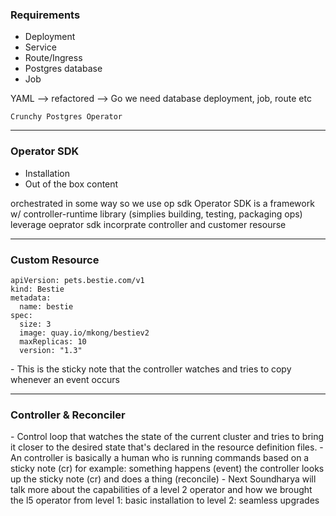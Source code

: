 ### Requirements
- Deployment
- Service
- Route/Ingress
- Postgres database
- Job


<aside class="notes">
	YAML --> refactored --> Go
	we need database deployment, job, route etc

	Crunchy Postgres Operator
</aside>

---

### Operator SDK
- Installation
- Out of the box content

<aside class="notes">
	orchestrated in some way so we use op sdk
	Operator SDK is a framework w/ controller-runtime library (simplies building,
	testing, packaging ops)
	leverage oeprator sdk incorprate
	controller and customer resourse
</aside>


---

### Custom Resource
```
apiVersion: pets.bestie.com/v1
kind: Bestie
metadata:
  name: bestie
spec:
  size: 3
  image: quay.io/mkong/bestiev2
  maxReplicas: 10
  version: "1.3"
```

<aside class="notes">
	- This is the sticky note that the controller watches and tries to copy whenever an event occurs
</aside>

---

### Controller & Reconciler



<aside class="notes">
	- Control loop that watches the state of the current cluster and tries to bring it
	closer to the desired state that's declared in the resource definition files.
	- An controller is basically a human who is running commands based on a sticky note (cr)
	for example: something happens (event) the controller looks up the sticky note (cr) and does a thing (reconcile)
	- Next Soundharya will talk more about the capabilities of a level 2 operator and how
	we brought the l5 operator from level 1: basic installation to level 2: seamless upgrades
</aside>

